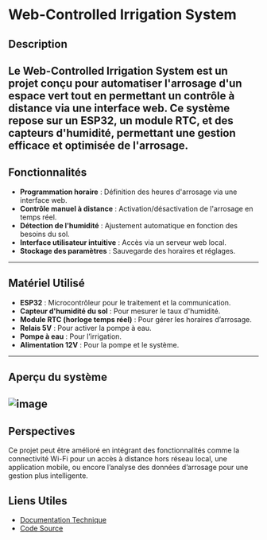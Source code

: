 # Web-Controlled Irrigation System

## Description
Le **Web-Controlled Irrigation System** est un projet conçu pour automatiser l'arrosage d'un espace vert tout en permettant un contrôle à distance via une interface web. Ce système repose sur un **ESP32**, un module **RTC**, et des **capteurs d'humidité**, permettant une gestion efficace et optimisée de l'arrosage.
-----------------------------------------------------------------------------------------------------------------------------------------------------------------

## Fonctionnalités
- **Programmation horaire** : Définition des heures d'arrosage via une interface web.
- **Contrôle manuel à distance** : Activation/désactivation de l'arrosage en temps réel.
- **Détection de l'humidité** : Ajustement automatique en fonction des besoins du sol.
- **Interface utilisateur intuitive** : Accès via un serveur web local.
- **Stockage des paramètres** : Sauvegarde des horaires et réglages.
-----------------------------------------------------------------------------------------------------------------------------------------------------------------

## Matériel Utilisé
- **ESP32** : Microcontrôleur pour le traitement et la communication.
- **Capteur d'humidité du sol** : Pour mesurer le taux d'humidité.
- **Module RTC (horloge temps réel)** : Pour gérer les horaires d’arrosage.
- **Relais 5V** : Pour activer la pompe à eau.
- **Pompe à eau** : Pour l’irrigation.
- **Alimentation 12V** : Pour la pompe et le système.

-----------------------------------------------------------------------------------------------------------------------------------------------------------------
## Aperçu du système 
![image](https://drive.google.com/file/d/1cvjm4O70kutlTAL_ZCfYK5FfOVHHDYfN/view?usp=drive_link)
-----------------------------------------------------------------------------------------------------------------------------------------------------------------

## Perspectives
Ce projet peut être amélioré en intégrant des fonctionnalités comme la connectivité Wi-Fi pour un accès à distance hors réseau local, une application mobile, ou encore l’analyse des données d’arrosage pour une gestion plus intelligente.

## Liens Utiles
- [Documentation Technique](lien_vers_le_README_technique)
- [Code Source](lien_vers_le_repo_GitHub)

